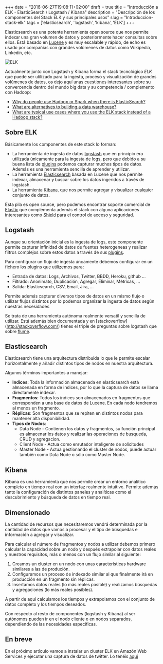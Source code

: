+++
date = "2016-06-27T19:08:11+02:00"
draft = true
title = "Introducción a ELK - ElasticSearch / Logstash / Kibana"
description = "Descripción de los componentes del Stack ELK y sus principales usos"
slug = "Introduccion-stack-elk"
tags = ['elasticsearch', 'logstash', 'kibana', 'ELK']
+++

Elasticsearch es una potente herramienta open source que nos permite indexar una gran volumen de datos y posteriormente hacer consultas sobre ellos. Está basado en [Lucene](http://lucene.apache.org/) y es muy escalable y rápido, de echo es usado por  compañías con grandes volúmenes de datos como Wikipedia, Linkedin, etc.

![ELK](/images/elk.jpg)

Actualmente junto con Logstash y Kibana forma el stack tecnológico *ELK* que puede ser utilizado para la ingesta, proceso y visualización de grandes volúmenes de datos, os dejo aquí unas cuestiones interesantes sobre su convercencia dentro del mundo big data y su competencia / complemento con Hadoop:

*  [Why do people use Hadoop or Spark when there is ElasticSearch?](https://www.quora.com/Why-do-people-use-Hadoop-or-Spark-when-there-is-ElasticSearch)
* [What are alternatives to building a data warehouse?](https://www.quora.com/What-are-alternatives-to-building-a-data-warehouse)
* [What are typical use cases where you use the ELK stack instead of a Hadoop stack?](https://www.quora.com/What-are-typical-use-cases-where-you-use-the-ELK-stack-instead-of-a-Hadoop-stack)

## Sobre ELK

Básicamente los componentes de este stack lo forman:

* La herramienta de ingesta de datos [logstash](https://www.elastic.co/products/logstash) que en principio era utilizada únicamente para la ingesta de logs, pero que debido a su buena lista de [plugins](https://www.elastic.co/guide/en/logstash/current/input-plugins.html) podemos capturar muchos tipos de datos. Además es una herramienta sencilla de aprender y utilizar.
* La herramienta [Elasticsearch](https://www.elastic.co/products/elasticsearch) basada en Lucene que nos permite indexar, almacenar y buscar sobre los datos ingeridos a través de logstash.
* La herramienta [Kibana](https://www.elastic.co/products/kibana), que nos permite agregar y visualizar cualquier conjunto de datos.

Esta pila es open source, pero podemos encontrar soporte comercial de [Elastic](https://www.elastic.co) que complementa además el stack con alguna aplicaciones interesantes como [Shield](https://www.elastic.co/products/shield) para el control de acceso y seguridad.

## Logstash

Aunque su orientación inicial es la ingesta de logs, este componente permite capturar infinidad de datos de fuentes heterogeneas y realizar filtros complejos sobre estos datos a través de sus [plugins](https://www.elastic.co/guide/en/logstash/current/input-plugins.html).

Para configurar un flujo de ingesta úncamente debemos configurar en un fichero los plugins que utilizemos para:

* Entrada de datos: Logs, Archivos, Twitter, BBDD, Heroku, github ...
* Filtrado: Anonimato, Duplicación, Agregar, Eliminar, Métricas, ...
* Salida: Elasticsearch, CSV, Email, Jira, ...

Permite además capturar diversos tipos de datos en un mismo flujo o utilizar flujos distintos por lo podemos organizar la ingesta de datos según nuestras necesidades.

Se trata de una herramienta autónoma realmente versatil y sencilla de utilizar. Está además bien documentada y en [stackoverflow] (http://stackoverflow.com/) tienes el triple de preguntas sobre logstash que sobre [flume](https://flume.apache.org/).


## Elasticsearch

Elasticsearch tiene una arquitectura distribuida lo que le permite escalar horizontalmente y añadir distintos tipos de nodos en nuestra arquitectura.

Algunos términos importantes a manejar:

* **Indices**: Toda la información almacenada en elasticsearch está almacenada en forma de indices, por lo que la captura de datos se llama directamente indexar.
* **Fragmentos**: Todos los índices son almacenados en fragmentos que corresponden a una base de datos de Lucene. En cada nodo tendremos al menos un fragmento.
* **Réplicas**: Son fragmentos que se repiten en distintos nodos para mantener alta disponibilidad.
* **Tipos de Nodos**:
  * Data Node - Contienen los datos y fragmentos, su función principal es almacenar los datos y realizar las operaciones de busqueda, CRUD y agregacion.
  * Client Node - Actua como enrutador inteligente de solicitudes
  * Master Node - Actua gestionando el cluster de nodos, puede actuar también como Data Node o sólo como Master Node.


## Kibana

Kibana es una herramienta que nos permite crear un entorno analítico completo en tiempo real con un interfaz realmente intuitivo. Permite además tanto la configuración de distintos paneles y analíticas como el descubrimiento y búsqueda de datos en tiempo real.   


## Dimensionado

La cantidad de recursos que necesitaremos vendrá determinada por la cantidad de datos que vamos a procesar y el tipo de búsquedas e información a agregar y visualizar.

Para calcular el número de fragmentos y nodos a utilizar debemos primero calcular la capacidad sobre un nodo y después extrapolar con datos reales y nuestros requisitos, más o menos con un flujo similar al siguiente:

1. Creamos un cluster en un nodo con unas características hardware similares a las de produción.
2. Configuramos un proceso de indexado similar al que finalmente irá en producción en un fragmento sin réplicas.
3. Insertamos datos reales (lo más reales posible) y realizamos búsquedas y agregaciones (lo más reales posibles).

A partir de aqui calculamos los tiempos y extrapolamos con el conjunto de datos completo y los tiempos deseados.

Con respecto al resto de componentes (logstash y Kibana) al ser autónomos pueden ir en el nodo cliente o en nodos separados, dependiendo de las necesidades específicas.


## En breve

En el próximo artículo vamos a instalar un cluster ELK en Amazón Web Services y ejecutar una captura de datos de twitter. Lo tenéis [aquí](/post/Instalacion-cluster-ELK-Elasticsearch-logstash-kibana/)
